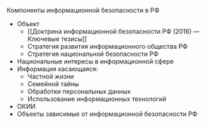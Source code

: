 Компоненты информационной безопасности в РФ
- Объект
	- [[Доктрина информационной безопасности РФ (2016) — Ключевые тезисы]]
	- Стратегия развития информационного общества РФ
	- Стратегия национальной безопасности РФ
- Национальные интересы в информационной сфере
- Информация касающаяся:
	- Частной жизни
	- Семейной тайны
	- Обработки персональных данных
	- Использование информационных технологий
- ОКИИ
- Объекты зависимые от информационной безопасности РФ
